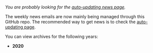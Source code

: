 *You are probably looking for the [auto-updating news page](https://mmk21hub.github.io/News/Latest.md).*

The weekly news emails are now mainly being managed through this GitHub repo. The recommended way to get news is to check the [auto-updating page](https://mmk21hub.github.io/News/Latest.md).

You can view archives for the following years:
 - **2020**

